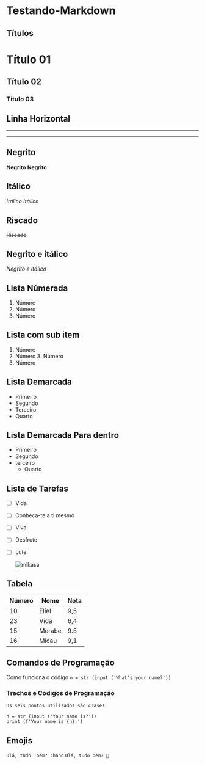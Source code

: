 # Testando-Markdown
 ## Títulos
 
 # Título 01
 ## Título 02
 ### Título 03

## Linha Horizontal

---
***

## Negrito

**Negrito**
__Negrito__

## Itálico

*Itálico*
_Itálico_

## Riscado

~~Riscado~~

## Negrito e itálico
_*Negrito e itálico*_

## Lista Númerada

1. Número
2. Número
3. Número

## Lista com sub item

1. Número
2. Número
   3. Número
4. Número 

## Lista Demarcada

* Primeiro
* Segundo
* Terceiro
* Quarto

## Lista Demarcada Para dentro

* Primeiro
* Segundo
* terceiro
  * Quarto

## Lista de Tarefas

- [ ] Vida
- [ ] Conheça-te a ti mesmo
- [ ] Viva
- [ ] Desfrute
- [ ] Lute

  ![mikasa](https://github.com/okeliel/Testando-Markdown/assets/146295300/5003f8c2-f3b6-42a3-b2b0-9ac1e8bc5289)

 ## Tabela
Número|Nome|Nota
 ---|---|--- 
  10 | Eliel | 9,5
  23 | Vida | 6,4
  15 | Merabe | 9.5
  16 | Micau | 9,1

  ## Comandos de Programação

  Como funciona o código `n = str (input ('What's your name?'))`

  ### Trechos e Códigos de Programação 

`Os seis pontos utilizados são crases.` 
 ```
 n = str (input ('Your name is?'))
 print (f'Your name is {n}.')
 ```

## Emojis

`Olá, tudo  bem? :hand`
`Olá, tudo bem? 🤙`

